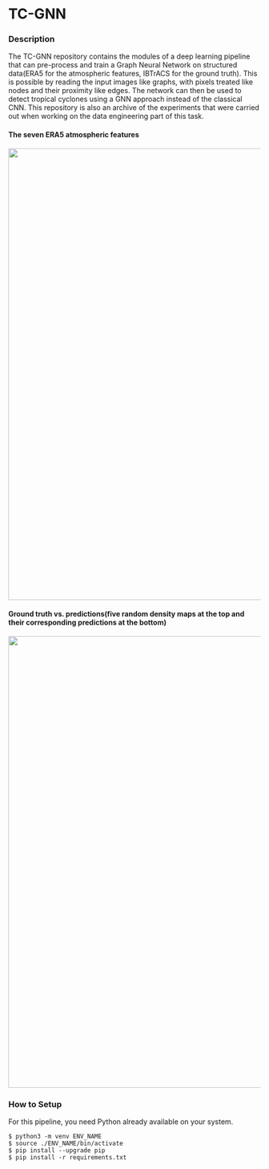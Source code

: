 # TC-GNN

### Description

The TC-GNN repository contains the modules of a deep learning pipeline that can pre-process and train a Graph Neural Network on structured data(ERA5 for the atmospheric features, IBTrACS for the ground truth). This is possible by reading the input images like graphs, with pixels treated like nodes and their proximity like edges.
The network can then be used to detect tropical cyclones using a GNN approach instead of the classical CNN.
This repository is also an archive of the experiments that were carried out when working on the data engineering part of this task.

#### The seven ERA5 atmospheric features

<p align="left">
  <img width="900" src=https://github.com/HPCI-Lab/TC-GNN/assets/38779834/daf88c79-ec8c-421f-8d26-6d303e85d27f>
</p>

#### Ground truth vs. predictions(five random density maps at the top and their corresponding predictions at the bottom)

<p align="left">
  <img width="900" src=https://github.com/HPCI-Lab/TC-GNN/assets/38779834/e07bc05c-8793-47d9-8302-f7c72cdcc883>
</p>

### How to Setup

For this pipeline, you need Python already available on your system.

```
$ python3 -m venv ENV_NAME
$ source ./ENV_NAME/bin/activate
$ pip install --upgrade pip
$ pip install -r requirements.txt
```
